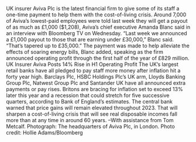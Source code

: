 UK insurer Aviva Plc is the latest financial firm to give some of its staff a one-time payment to help them with the cost-of-living crisis.
Around 7,000 of Aviva’s lowest-paid employees were told last week they will get a payout of as much as £1,000 ($1,208), Aviva’s chief executive Amanda Blanc said in an interview with Bloomberg TV on Wednesday.
“Last week we announced a £1,000 payout to those that are earning under £30,000,” Blanc said. “That’s tapered up to £35,000.”
The payment was made to help alleviate the effects of soaring energy bills, Blanc added, speaking as the firm announced operating profit through the first half of the year of £829 million.
UK Insurer Aviva Posts 14% Rise in H1 Operating Profit
The UK’s largest retail banks have all pledged to pay staff more money after inflation hit a forty year high. Barclays Plc, HSBC Holdings Plc’s UK arm, Lloyds Banking Group Plc, Natwest Group Plc and Santander UK have all announced extra payments or pay rises.
Britons are bracing for inflation set to exceed 13% later this year and a recession that could stretch for five successive quarters, according to Bank of England’s estimates. The central bank warned that price gains will remain elevated throughout 2023. That will sharpen a cost-of-living crisis that will see real disposable incomes fall more than at any time in around 60 years.
–With assistance from Tom Metcalf.
Photograph: The headquarters of Aviva Plc, in London. Photo credit: Hollie Adams/Bloomberg